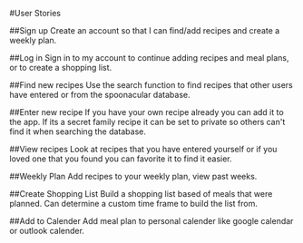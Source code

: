 #User Stories

##Sign up
Create an account so that I can find/add recipes and create a weekly plan.

##Log in
Sign in to my account to continue adding recipes and meal plans, or to create a shopping list.

##Find new recipes
Use the search function to find recipes that other users have entered or from the spoonacular database.

##Enter new recipe
If you have your own recipe already you can add it to the app.  If its a secret family recipe it can be set
to private so others can't find it when searching the database.

##View recipes
Look at recipes that you have entered yourself or if you loved one that you found you can favorite it
to find it easier.

##Weekly Plan
Add recipes to your weekly plan, view past weeks.

##Create Shopping List
Build a shopping list based of meals that were planned.  Can determine a custom time frame to build the list from. 

##Add to Calender
Add meal plan to personal calender like google calendar or outlook calender.
